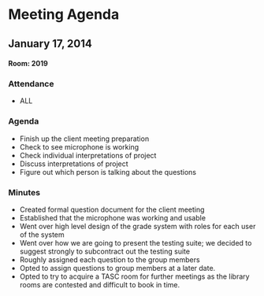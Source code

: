 # Meeting Agenda
## January 17, 2014
#### Room: 2019

### Attendance

- ALL

### Agenda

- Finish up the client meeting preparation
- Check to see microphone is working
- Check individual interpretations of project
- Discuss interpretations of project
- Figure out which person is talking about the questions

### Minutes

- Created formal question document for the client meeting
- Established that the microphone was working and usable
- Went over high level design of the grade system with roles for each user of the system
- Went over how we are going to present the testing suite; we decided to suggest strongly to subcontract out the testing suite
- Roughly assigned each question to the group members
- Opted to assign questions to group members at a later date.
- Opted to try to acquire a TASC room for further meetings as the library rooms are contested and difficult to book in time.